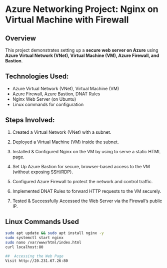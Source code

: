 # Azure Networking Project: Nginx on Virtual Machine with Firewall

##  Overview
This project demonstrates setting up a **secure web server on Azure** using **Azure Virtual Network (VNet), Virtual Machine (VM), Azure Firewall, and Bastion**.

##  Technologies Used:
- Azure Virtual Network (VNet), Virtual Machine (VM)
- Azure Firewall, Azure Bastion, DNAT Rules
- Nginx Web Server (on Ubuntu)
- Linux commands for configuration

##  Steps Involved:
1. Created a Virtual Network (VNet) with a subnet.

2. Deployed a Virtual Machine (VM) inside the subnet.

3. Installed & Configured Nginx on the VM by using to serve a static HTML page.

4. Set Up Azure Bastion for secure, browser-based access to the VM (without exposing SSH/RDP).

5. Configured Azure Firewall to protect the network and control traffic.

6. Implemented DNAT Rules to forward HTTP requests to the VM securely.

7. Tested & Successfully Accessed the Web Server via the Firewall’s public IP.

##  Linux Commands Used
```bash
sudo apt update && sudo apt install nginx -y
sudo systemctl start nginx
sudo nano /var/www/html/index.html
curl localhost:80

##  Accessing the Web Page
Visit http://20.231.67.26:80
